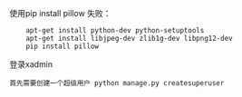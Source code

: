 使用pip install pillow 失败：

        apt-get install python-dev python-setuptools
        apt-get install libjpeg-dev zlib1g-dev libpng12-dev
        pip install pillow
        
登录xadmin

    首先需要创建一个超级用户 python manage.py createsuperuser 